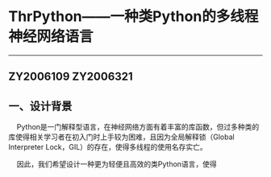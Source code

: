 # ThrPython——一种类Python的多线程神经网络语言
---
ZY2006109
ZY2006321
---
## 一、设计背景

$\quad$Python是一门解释型语言，在神经网络方面有着丰富的库函数，但过多种类的库使得相关学习者在初入门时上手较为困难，且因为全局解释锁（Global Interpreter Lock，GIL）的存在，使得多线程的使用名存实亡。

$\quad$因此，我们希望设计一种更为轻便且高效的类Python语言，使得